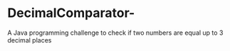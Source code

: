 # DecimalComparator-
A Java programming challenge to check if two numbers are equal up to 3 decimal places
